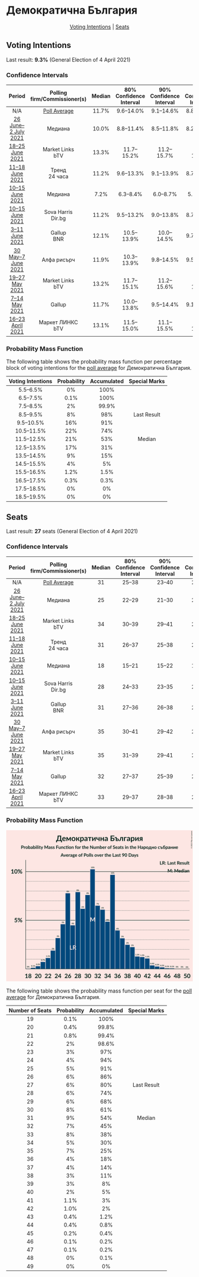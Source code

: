 # Демократична България

<p align="center"><a href="#voting-intentions">Voting Intentions</a> | <a href="#seats">Seats</a></p>

## Voting Intentions

Last result: **9.3%** (General Election of 4 April 2021)

### Confidence Intervals

| Period     | Polling firm/Commissioner(s) | Median | 80% Confidence Interval | 90% Confidence Interval | 95% Confidence Interval | 99% Confidence Interval |
|:----------:|:----------------:|:-----------:|:-----------------------:|:-----------------------:|:-----------------------:|:-----------------------:|
| N/A | [Poll Average](average.html) | 11.7% | 9.6–14.0% | 9.1–14.6% | 8.8–15.2% | 8.1–16.3% |
| [26 June–2 July 2021](2021-07-02-Медиана.html) | Медиана | 10.0% | 8.8–11.4% | 8.5–11.8% | 8.2–12.1% | 7.7–12.8% |
| [18–25 June 2021](2021-06-25-MarketLinks.html) | Market Links <br> bTV | 13.3% | 11.7–15.2% | 11.2–15.7% | 10.9–16.2% | 10.1–17.1% |
| [11–18 June 2021](2021-06-18-Тренд.html) | Тренд <br> 24 часа | 11.2% | 9.6–13.3% | 9.1–13.9% | 8.7–14.4% | 8.0–15.4% |
| [10–15 June 2021](2021-06-15-Медиана.html) | Медиана | 7.2% | 6.3–8.4% | 6.0–8.7% | 5.8–9.0% | 5.4–9.6% |
| [10–15 June 2021](2021-06-15-SovaHarris.html) | Sova Harris <br> Dir.bg | 11.2% | 9.5–13.2% | 9.0–13.8% | 8.7–14.3% | 7.9–15.3% |
| [3–11 June 2021](2021-06-11-Gallup.html) | Gallup <br> BNR | 12.1% | 10.5–13.9% | 10.0–14.5% | 9.7–14.9% | 9.0–15.9% |
| [30 May–7 June 2021](2021-06-07-Алфарисърч.html) | Алфа рисърч | 11.9% | 10.3–13.9% | 9.8–14.5% | 9.5–15.0% | 8.7–16.0% |
| [19–27 May 2021](2021-05-27-MarketLinks.html) | Market Links <br> bTV | 13.2% | 11.7–15.1% | 11.2–15.6% | 10.9–16.0% | 10.2–16.9% |
| [7–14 May 2021](2021-05-14-Gallup.html) | Gallup | 11.7% | 10.0–13.8% | 9.5–14.4% | 9.1–14.9% | 8.3–16.0% |
| [16–23 April 2021](2021-04-23-МаркетЛИНКС.html) | Маркет ЛИНКС <br> bTV | 13.1% | 11.5–15.0% | 11.1–15.5% | 10.7–16.0% | 10.0–16.9% |

### Probability Mass Function

The following table shows the probability mass function per percentage block of voting intentions for the [poll average](average.html) for Демократична България.

| Voting Intentions | Probability | Accumulated | Special Marks |
|:-----------------:|:-----------:|:-----------:|:-------------:|
| 5.5–6.5% | 0% | 100% |  |
| 6.5–7.5% | 0.1% | 100% |  |
| 7.5–8.5% | 2% | 99.9% |  |
| 8.5–9.5% | 8% | 98% | Last Result |
| 9.5–10.5% | 16% | 91% |  |
| 10.5–11.5% | 22% | 74% |  |
| 11.5–12.5% | 21% | 53% | Median |
| 12.5–13.5% | 17% | 31% |  |
| 13.5–14.5% | 9% | 15% |  |
| 14.5–15.5% | 4% | 5% |  |
| 15.5–16.5% | 1.2% | 1.5% |  |
| 16.5–17.5% | 0.3% | 0.3% |  |
| 17.5–18.5% | 0% | 0% |  |
| 18.5–19.5% | 0% | 0% |  |


## Seats

Last result: **27** seats (General Election of 4 April 2021)

### Confidence Intervals

| Period     | Polling firm/Commissioner(s) | Median | 80% Confidence Interval | 90% Confidence Interval | 95% Confidence Interval | 99% Confidence Interval |
|:----------:|:----------------:|:------:|:-----------------------:|:-----------------------:|:-----------------------:|:-----------------------:|
| N/A | [Poll Average](average.html) | 31 | 25–38 | 23–40 | 22–41 | 20–44 |
| [26 June–2 July 2021](2021-07-02-Медиана.html) | Медиана | 25 | 22–29 | 21–30 | 20–30 | 19–32 |
| [18–25 June 2021](2021-06-25-MarketLinks.html) | Market Links <br> bTV | 34 | 30–39 | 29–41 | 28–42 | 26–44 |
| [11–18 June 2021](2021-06-18-Тренд.html) | Тренд <br> 24 часа | 31 | 26–37 | 25–38 | 24–39 | 22–42 |
| [10–15 June 2021](2021-06-15-Медиана.html) | Медиана | 18 | 15–21 | 15–22 | 14–22 | 13–24 |
| [10–15 June 2021](2021-06-15-SovaHarris.html) | Sova Harris <br> Dir.bg | 28 | 24–33 | 23–35 | 22–36 | 20–39 |
| [3–11 June 2021](2021-06-11-Gallup.html) | Gallup <br> BNR | 31 | 27–36 | 26–38 | 25–39 | 23–42 |
| [30 May–7 June 2021](2021-06-07-Алфарисърч.html) | Алфа рисърч | 35 | 30–41 | 29–42 | 28–44 | 26–47 |
| [19–27 May 2021](2021-05-27-MarketLinks.html) | Market Links <br> bTV | 35 | 31–39 | 29–41 | 28–42 | 26–44 |
| [7–14 May 2021](2021-05-14-Gallup.html) | Gallup | 32 | 27–37 | 25–39 | 25–40 | 23–43 |
| [16–23 April 2021](2021-04-23-МаркетЛИНКС.html) | Маркет ЛИНКС <br> bTV | 33 | 29–37 | 28–38 | 27–40 | 25–43 |

### Probability Mass Function

![Graph with seats probability mass function not yet produced](average-seats-pmf-демократичнабългария.png "Seats Probability Mass Function")

The following table shows the probability mass function per seat for the [poll average](average.html) for Демократична България.

| Number of Seats | Probability | Accumulated | Special Marks |
|:---------------:|:-----------:|:-----------:|:-------------:|
| 19 | 0.1% | 100% |  |
| 20 | 0.4% | 99.8% |  |
| 21 | 0.8% | 99.4% |  |
| 22 | 2% | 98.6% |  |
| 23 | 3% | 97% |  |
| 24 | 4% | 94% |  |
| 25 | 5% | 91% |  |
| 26 | 6% | 86% |  |
| 27 | 6% | 80% | Last Result |
| 28 | 6% | 74% |  |
| 29 | 6% | 68% |  |
| 30 | 8% | 61% |  |
| 31 | 9% | 54% | Median |
| 32 | 7% | 45% |  |
| 33 | 8% | 38% |  |
| 34 | 5% | 30% |  |
| 35 | 7% | 25% |  |
| 36 | 4% | 18% |  |
| 37 | 4% | 14% |  |
| 38 | 3% | 11% |  |
| 39 | 3% | 8% |  |
| 40 | 2% | 5% |  |
| 41 | 1.1% | 3% |  |
| 42 | 1.0% | 2% |  |
| 43 | 0.4% | 1.2% |  |
| 44 | 0.4% | 0.8% |  |
| 45 | 0.2% | 0.4% |  |
| 46 | 0.1% | 0.2% |  |
| 47 | 0.1% | 0.2% |  |
| 48 | 0% | 0.1% |  |
| 49 | 0% | 0% |  |



